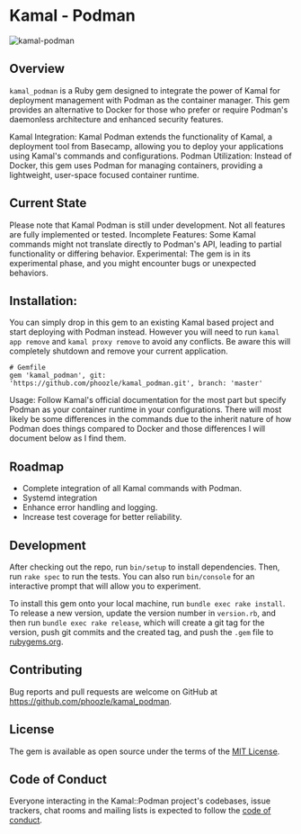 # Kamal - Podman

![kamal-podman](https://github.com/user-attachments/assets/52046e04-9145-48c0-aa80-fd8a0872921e)

## Overview
`kamal_podman` is a Ruby gem designed to integrate the power of Kamal for deployment management with Podman as the container manager. This gem provides an alternative to Docker for those who prefer or require Podman's daemonless architecture and enhanced security features.

Kamal Integration: Kamal Podman extends the functionality of Kamal, a deployment tool from Basecamp, allowing you to deploy your applications using Kamal's commands and configurations.
Podman Utilization: Instead of Docker, this gem uses Podman for managing containers, providing a lightweight, user-space focused container runtime.

## Current State
Please note that Kamal Podman is still under development. Not all features are fully implemented or tested.
Incomplete Features: Some Kamal commands might not translate directly to Podman's API, leading to partial functionality or differing behavior.
Experimental: The gem is in its experimental phase, and you might encounter bugs or unexpected behaviors.

## Installation: 

You can simply drop in this gem to an existing Kamal based project and start deploying with Podman instead. However you will need to run `kamal app remove` and `kamal proxy remove` to avoid any conflicts. Be aware this will completely shutdown and remove your current application.

```
# Gemfile
gem 'kamal_podman', git: 'https://github.com/phoozle/kamal_podman.git', branch: 'master'
```

Usage: Follow Kamal's official documentation for the most part but specify Podman as your container runtime in your configurations.
There will most likely be some differences in the commands due to the inherit nature of how Podman does things compared to Docker and those differences I will document below as I find them.

## Roadmap
- Complete integration of all Kamal commands with Podman.
- Systemd integration
- Enhance error handling and logging.
- Increase test coverage for better reliability.

## Development

After checking out the repo, run `bin/setup` to install dependencies. Then, run `rake spec` to run the tests. You can also run `bin/console` for an interactive prompt that will allow you to experiment.

To install this gem onto your local machine, run `bundle exec rake install`. To release a new version, update the version number in `version.rb`, and then run `bundle exec rake release`, which will create a git tag for the version, push git commits and the created tag, and push the `.gem` file to [rubygems.org](https://rubygems.org).

## Contributing

Bug reports and pull requests are welcome on GitHub at https://github.com/phoozle/kamal_podman.

## License

The gem is available as open source under the terms of the [MIT License](https://opensource.org/licenses/MIT).

## Code of Conduct

Everyone interacting in the Kamal::Podman project's codebases, issue trackers, chat rooms and mailing lists is expected to follow the [code of conduct](https://github.com/[USERNAME]/kamal-podman/blob/master/CODE_OF_CONDUCT.md).
